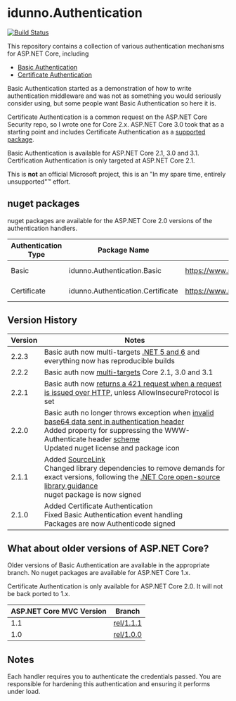 ﻿# idunno.Authentication

[![Build Status](https://dev.azure.com/idunno-org/idunno.Authentication/_apis/build/status/blowdart.idunno.Authentication?branchName=dev)](https://dev.azure.com/idunno-org/idunno.Authentication/_build/latest?definitionId=1&branchName=master)

This repository contains a collection of various authentication mechanisms for ASP.NET Core, including

* [Basic Authentication](src/idunno.Authentication.Basic/)
* [Certificate Authentication](src/idunno.Authentication.Certificate/)

Basic Authentication started as a demonstration of how to write authentication middleware and was not
as something you would seriously consider using, but some people want Basic Authentication so here it is.

Certificate Authentication is a common request on the ASP.NET Core Security repo, so I wrote one for Core 2.x. 
ASP.NET Core 3.0 took that as a starting point and includes Certificate Authentication as a [supported package](https://docs.microsoft.com/en-us/aspnet/core/security/authentication/certauth?view=aspnetcore-3.1).

Basic Authentication is available for ASP.NET Core 2.1, 3.0 and 3.1.
Certification Authentication is only targeted at ASP.NET Core 2.1.

This is **not** an official Microsoft project, this is an "In my spare time, entirely unsupported"™ effort.

## nuget packages

nuget packages are available for the ASP.NET Core 2.0 versions of the authentication handlers.

| Authentication Type | Package Name                      | nuget link                                                        | Current Version |
|---------------------|-----------------------------------|-------------------------------------------------------------------|-----------------|
| Basic               | idunno.Authentication.Basic       | https://www.nuget.org/packages/idunno.Authentication.Basic/       | 2.1.1           |
| Certificate         | idunno.Authentication.Certificate | https://www.nuget.org/packages/idunno.Authentication.Certificate/ | 2.1.1           |



## Version History

| Version | Notes |
|---------|-------|
|2.2.3    | Basic auth now multi-targets [.NET 5 and 6](https://github.com/blowdart/idunno.Authentication/issues/51) and everything now has reproducible builds |
|2.2.2    | Basic auth now [multi-targets](https://github.com/blowdart/idunno.Authentication/issues/46) Core 2.1, 3.0 and 3.1 |
|2.2.1    | Basic auth now [returns a 421 request when a request is issued over HTTP](https://github.com/blowdart/idunno.Authentication/issues/44), unless AllowInsecureProtocol is set |
|2.2.0    | Basic auth no longer throws exception when [invalid base64 data sent in authentication header](https://github.com/blowdart/idunno.Authentication/issues/40)<br>Added property for suppressing the WWW-Authenticate header [scheme](https://github.com/blowdart/idunno.Authentication/issues/36)<br>Updated nuget license and package icon |
|2.1.1    | Added [SourceLink](https://github.com/dotnet/sourcelink/blob/master/README.md)<br>Changed library dependencies to remove demands for exact versions, following the [.NET Core open-source library guidance](https://docs.microsoft.com/en-us/dotnet/standard/library-guidance/)<br>nuget package is now signed
|2.1.0    | Added Certificate Authentication<br>Fixed Basic Authentication event handling<br>Packages are now Authenticode signed |


## What about older versions of ASP.NET Core?

Older versions of Basic Authentication are available in the appropriate branch. No nuget packages are available for ASP.NET Core 1.x.

Certificate Authentication is only available for ASP.NET Core 2.0. It will not be back ported to 1.x.

| ASP.NET Core MVC Version | Branch                                                                        |
|--------------------------|-------------------------------------------------------------------------------|
| 1.1                      | [rel/1.1.1](https://github.com/blowdart/idunno.Authentication/tree/rel/1.1.1) |
| 1.0                      | [rel/1.0.0](https://github.com/blowdart/idunno.Authentication/tree/rel/1.0.0) |

## Notes

Each handler requires you to authenticate the credentials passed.
You are responsible for hardening this authentication and ensuring it performs under load.
